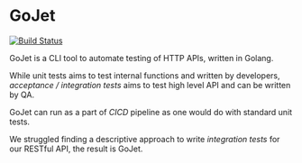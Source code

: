 # GoJet

[![Build Status](https://travis-ci.com/asaf/gojet.svg?branch=master)](https://travis-ci.com/asaf/gojet)

GoJet is a CLI tool to automate testing of HTTP APIs, written in Golang.

While unit tests aims to test internal functions and written by developers,
_acceptance / integration tests_ aims to test high level API and can be written by QA.

GoJet can run as a part of _CICD_ pipeline as one would do with standard unit tests. 

We struggled finding a descriptive approach to write _integration tests_ for our RESTful API, the result is GoJet.
